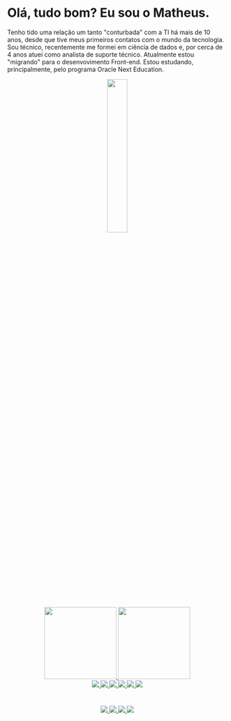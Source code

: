 # Olá, tudo bom? Eu sou o Matheus.
Tenho tido uma relação um tanto "conturbada" com a TI há mais de 10 anos, desde que tive meus primeiros contatos com o mundo da tecnologia. Sou técnico, recentemente me formei em ciência de dados e, por cerca de 4 anos atuei como analista de suporte técnico. Atualmente estou "migrando" para o desenvovimento Front-end. Estou estudando, principalmente, pelo programa Oracle Next Education.
<div align="center">
  <img src="https://i.giphy.com/media/h408T6Y5GfmXBKW62l/giphy.webp" width="30%"/>
</div>

#

<div align="center">
  <a href="https://github.com/matheus-42">
  <img height="165em" src="https://github-readme-stats.vercel.app/api?username=matheus-42&show_icons=true&theme=highcontrast&&hide_border=true&include_all_commits=true&count_private=true"/>
  <img height="165em" src="https://github-readme-stats.vercel.app/api/top-langs/?username=matheus-42&layout=compact&langs_count=7&theme=highcontrast&hide_border=true"/>
</div>
<div align="center">
  <img src="https://img.shields.io/badge/JavaScript-F7DF1E?style=for-the-badge&logo=javascript&logoColor=black"/>
  <img src="https://img.shields.io/badge/Python-14354C?style=for-the-badge&logo=python&logoColor=white"/>
  <img src="https://img.shields.io/badge/HTML5-E34F26?style=for-the-badge&logo=html5&logoColor=white"/>
  <img src="https://img.shields.io/badge/CSS3-1572B6?style=for-the-badge&logo=css3&logoColor=white"/>  
  <img src="https://img.shields.io/badge/R-276DC3?style=for-the-badge&logo=r&logoColor=white"/>
  <img src="https://img.shields.io/badge/MySQL-00000F?style=for-the-badge&logo=mysql&logoColor=white"/>
</div>

#
  
<div align="center">
  <a href="https://t.me/matheus_42">
    <img src="https://img.shields.io/badge/Telegram-2CA5E0?style=for-the-badge&logo=telegram&logoColor=white"/>
  </a>
  <a href="https://www.linkedin.com/in/candidomatheus/">
    <img src="https://img.shields.io/badge/LinkedIn-0077B5?style=for-the-badge&logo=linkedin&logoColor=white"/>
  </a>
  <a href="https://www.instagram.com/oliveiramatheusc/">
    <img src="https://img.shields.io/badge/Instagram-E4405F?style=for-the-badge&logo=instagram&logoColor=white"/>
  </a>
   <a href="candido.matheuspro@gmail.com" >
    <img src="https://img.shields.io/badge/Gmail-D14836?style=for-the-badge&logo=gmail&logoColor=white"/>
  </a>
  


<!--
**matheus-42/matheus-42** is a ✨ _special_ ✨ repository because its `README.md` (this file) appears on your GitHub profile.

Here are some ideas to get you started:

- 🔭 I’m currently working on ...
- 🌱 I’m currently learning ...
- 👯 I’m looking to collaborate on ...
- 🤔 I’m looking for help with ...
- 💬 Ask me about ...
- 📫 How to reach me: ...
- 😄 Pronouns: ...
- ⚡ Fun fact: ...
-->
